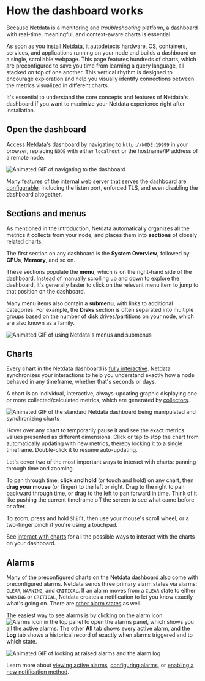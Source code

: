 <!--
title: "How the dashboard works"
description: >-
    "Learn how to navigate Netdata's preconfigured dashboard to get started 
    exploring, visualizing, and troubleshooting in real time."
type: "explanation"
custom_edit_url: "https://github.com/netdata/netdata/blob/master/docs/dashboard/how-dashboard-works.md"
sidebar_label: "How the dashboard works"
learn_status: "Published"
learn_topic_type: "Concepts"
learn_rel_path: "Concepts"
-->

# How the dashboard works

Because Netdata is a monitoring and _troubleshooting_ platform, a dashboard with real-time, meaningful, and
context-aware charts is essential.

As soon as you [install Netdata](https://github.com/netdata/netdata/blob/master/packaging/installer/README.md), it autodetects hardware, OS, containers, services, and
applications running on your node and builds a dashboard on a single, scrollable webpage. This page features hundreds of
charts, which are preconfigured to save you time from learning a query language, all stacked on top of one another. This
vertical rhythm is designed to encourage exploration and help you visually identify connections between the metrics
visualized in different charts.

It's essential to understand the core concepts and features of Netdata's dashboard if you want to maximize your Netdata
experience right after installation.

## Open the dashboard

Access Netdata's dashboard by navigating to `http://NODE:19999` in your browser, replacing `NODE` with either
`localhost` or the hostname/IP address of a remote node.

![Animated GIF of navigating to the
dashboard](https://user-images.githubusercontent.com/1153921/80825153-abaec600-8b94-11ea-8b17-1b770a2abaa9.gif)

Many features of the internal web server that serves the dashboard are [configurable](https://github.com/netdata/netdata/blob/master/web/server/README.md), including
the listen port, enforced TLS, and even disabling the dashboard altogether.

## Sections and menus

As mentioned in the introduction, Netdata automatically organizes all the metrics it collects from your node, and places
them into **sections** of closely related charts.

The first section on any dashboard is the **System Overview**, followed by **CPUs**, **Memory**, and so on.

These sections populate the **menu**, which is on the right-hand side of the dashboard. Instead of manually scrolling up
and down to explore the dashboard, it's generally faster to click on the relevant menu item to jump to that position on
the dashboard.

Many menu items also contain a **submenu**, with links to additional categories. For example, the **Disks** section is often separated into multiple groups based on the number of disk drives/partitions on your node, which are also known as a family.

![Animated GIF of using Netdata's menus and
submenus](https://user-images.githubusercontent.com/1153921/80832425-7c528600-8ba1-11ea-8140-d0a17a62009b.gif)

## Charts

Every **chart** in the Netdata dashboard is [fully interactive](https://github.com/netdata/netdata/blob/master/docs/dashboard/interact-charts.md). Netdata
synchronizes your interactions to help you understand exactly how a node behaved in any timeframe, whether that's
seconds or days.

A chart is an individual, interactive, always-updating graphic displaying one or more collected/calculated metrics,
which are generated by [collectors](https://github.com/netdata/netdata/blob/master/collectors/README.md). 

![Animated GIF of the standard Netdata dashboard being manipulated and synchronizing
charts](https://user-images.githubusercontent.com/1153921/80839230-b034a800-8baf-11ea-9cb2-99c1e10f0f85.gif)

Hover over any chart to temporarily pause it and see the exact metrics values presented as different dimensions. Click
or tap to stop the chart from automatically updating with new metrics, thereby locking it to a single timeframe.
Double-click it to resume auto-updating.

Let's cover two of the most important ways to interact with charts: panning through time and zooming.

To pan through time, **click and hold** (or touch and hold) on any chart, then **drag your mouse** (or finger) to the
left or right. Drag to the right to pan backward through time, or drag to the left to pan forward in time. Think of it
like pushing the current timeframe off the screen to see what came before or after.

To zoom, press and hold `Shift`, then use your mouse's scroll wheel, or a two-finger pinch if you're using a touchpad.

See [interact with charts](https://github.com/netdata/netdata/blob/master/docs/dashboard/interact-charts.md) for all the possible ways to interact with the charts on
your dashboard.

## Alarms

Many of the preconfigured charts on the Netdata dashboard also come with preconfigured alarms. Netdata sends three
primary alarm states via alarms: `CLEAR`, `WARNING`, and `CRITICAL`. If an alarm moves from a `CLEAR` state to either
`WARNING` or `CRITICAL`, Netdata creates a notification to let you know exactly what's going on. There are [other alarm
states](https://github.com/netdata/netdata/blob/master/health/REFERENCE.md#alarm-statuses) as well.

The easiest way to see alarms is by clicking on the alarm icon ![Alarms
icon](https://raw.githubusercontent.com/netdata/netdata-ui/98e31799c1ec0983f433537ff16d2ac2b0d994aa/src/components/icon/assets/alarm.svg)
in the top panel to open the alarms panel, which shows you all the active alarms. The other **All** tab shows every
active alarm, and the **Log** tab shows a historical record of exactly when alarms triggered and to which state.

![Animated GIF of looking at raised alarms and the alarm
log](https://user-images.githubusercontent.com/1153921/80842482-8c289500-8bb6-11ea-9791-600cfdbe82ce.gif)

Learn more about [viewing active alarms](https://github.com/netdata/netdata/blob/master/docs/monitor/view-active-alarms.md), [configuring
alarms](https://github.com/netdata/netdata/blob/master/health/REFERENCE.md), or [enabling a new notification
method](https://github.com/netdata/netdata/blob/master/docs/monitor/enable-notifications.md).
